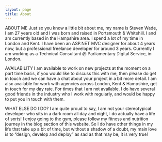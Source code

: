 ```yaml
---
layout: page
title: About
---
```


ABOUT ME
Just so you know a little bit about me, my name is Steven Wade, I am 27 years old and I was born and raised in Portsmouth & Whitehill. I and am currently based in the Hampshire area. I spend a lot of my time in London and Kent. I have been an ASP.NET MVC designer for about 4 years now, but a professional freelance developer for around 3 years. Currently I am working as a Technical Consultant @ Parliamentary Digital Service, in London.

AVAILABILITY
I am available to work on new projects at the moment on a part time basis, if you would like to discuss this with me, then please do get in touch and we can have a chat about your project in a bit more detail. I am also available for work with agencies across London, Kent & Hampshire, get in touch for my day rate. For times that I am not available, I do have several good friends in the industry who I work with regularly, and would be happy to put you in touch with them.

WHAT ELSE DO I DO?
I am quite proud to say, I am not your stereotypical developer who sits in a dark room all day and night, I do actually have a life of sorts! I enjoy going to the gym, please follow my fitness and nutrition journey in the blog section of this website. So I do have other things in my life that take up a bit of time, but without a shadow of a doubt, my main love is to “design, develop and deploy” as sad as that may be, it is very true!
